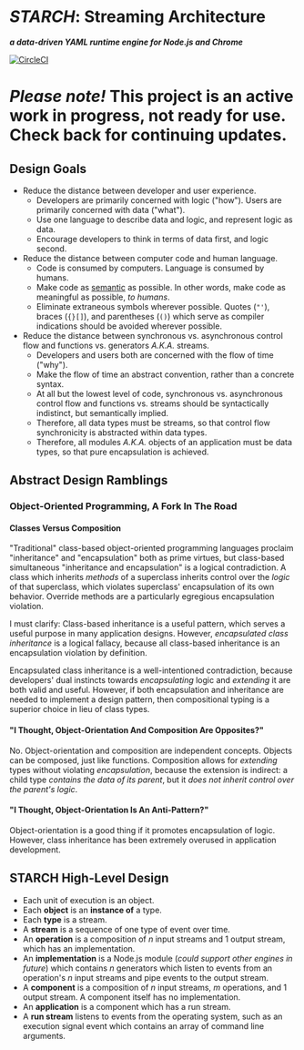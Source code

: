 # *STARCH*: Streaming Architecture
***a data-driven YAML runtime engine for Node.js and Chrome***

[![CircleCI](https://circleci.com/gh/alexyuly/starch/tree/master.svg?style=shield)](https://circleci.com/gh/alexyuly/starch/tree/master)

# *Please note!* This project is an active work in progress, not ready for use. Check back for continuing updates.

## Design Goals

- Reduce the distance between developer and user experience.
    - Developers are primarily concerned with logic ("how"). Users are primarily concerned with data ("what").
    - Use one language to describe data and logic, and represent logic as data.
    - Encourage developers to think in terms of data first, and logic second.
- Reduce the distance between computer code and human language.
    - Code is consumed by computers. Language is consumed by humans.
    - Make code as [semantic](https://dictionary.cambridge.org/us/dictionary/english/semantic) as possible. In other words, make code as meaningful as possible, *to humans*.
    - Eliminate extraneous symbols wherever possible. Quotes (`"'`), braces (`{}[]`), and parentheses (`()`) which serve as compiler indications should be avoided wherever possible.
- Reduce the distance between synchronous vs. asynchronous control flow and functions vs. generators *A.K.A.* streams.
    - Developers and users both are concerned with the flow of time ("why").
    - Make the flow of time an abstract convention, rather than a concrete syntax.
    - At all but the lowest level of code, synchronous vs. asynchronous control flow and functions vs. streams should be syntactically indistinct, but semantically implied.
    - Therefore, all data types must be streams, so that control flow synchronicity is abstracted within data types.
    - Therefore, all modules *A.K.A.* objects of an application must be data types, so that pure encapsulation is achieved.
    
## Abstract Design Ramblings

### Object-Oriented Programming, A Fork In The Road

#### Classes Versus Composition

"Traditional" class-based object-oriented programming languages proclaim "inheritance" and "encapsulation" both as prime virtues, but class-based simultaneous "inheritance and encapsulation" is a logical contradiction. A class which inherits *methods* of a superclass inherits control over the *logic* of that superclass, which violates superclass' encapsulation of its own behavior. Override methods are a particularly egregious encapsulation violation.

I must clarify: Class-based inheritance is a useful pattern, which serves a useful purpose in many application designs. However, *encapsulated class inheritance* is a logical fallacy, because all class-based inheritance is an encapsulation violation by definition.

Encapsulated class inheritance is a well-intentioned contradiction, because developers' dual instincts towards *encapsulating* logic and *extending* it are both valid and useful. However, if both encapsulation and inheritance are needed to implement a design pattern, then compositional typing is a superior choice in lieu of class types.

#### "I Thought, Object-Orientation And Composition Are Opposites?"

No. Object-orientation and composition are independent concepts. Objects can be composed, just like functions. Composition allows for *extending* types without violating *encapsulation*, because the extension is indirect: a child type *contains the data of its parent*, but it *does not inherit control over the parent's logic*. 

#### "I Thought, Object-Orientation Is An Anti-Pattern?"

Object-orientation is a good thing if it promotes encapsulation of logic. However, class inheritance has been extremely overused in application development. 

## STARCH High-Level Design

- Each unit of execution is an object.
- Each **object** is an **instance of** a type.
- Each **type** is a stream.
- A **stream** is a sequence of one type of event over time.
- An **operation** is a composition of *n* input streams and 1 output stream, which has an implementation.
- An **implementation** is a Node.js module (*could support other engines in future*) which contains *n* generators which listen to events from an operation's *n* input streams and pipe events to the output stream.
- A **component** is a composition of *n* input streams, *m* operations, and 1 output stream. A component itself has no implementation.
- An **application** is a component which has a run stream.
- A **run stream** listens to events from the operating system, such as an execution signal event which contains an array of command line arguments.

